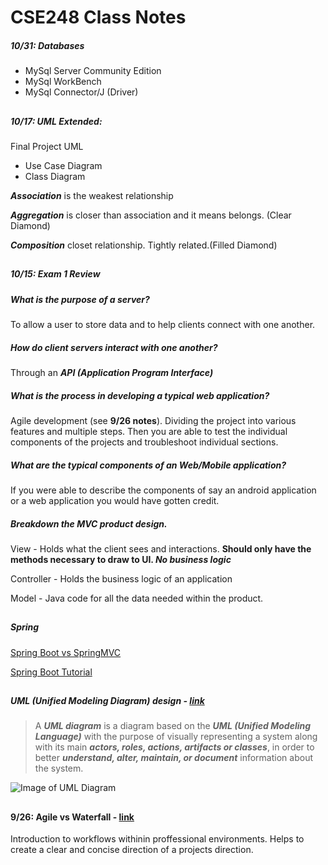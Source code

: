 # CSE248 Class Notes


##### 10/31: Databases
- MySql Server Community Edition
- MySql WorkBench
- MySql Connector/J (Driver)

## 

##### 10/17: UML Extended:

Final Project UML
- Use Case Diagram
- Class Diagram

___Association___ is the weakest relationship

___Aggregation___ is closer than association and it means belongs. (Clear Diamond)

___Composition___ closet relationship. Tightly related.(Filled Diamond)

##

  
  ##### 10/15: Exam 1 Review
  ##### What is the purpose of a server?
  To allow a user to store data and to help clients connect with one another. 
  
  ##### How do client servers interact with one another?
  	
  Through an __*API (Application Program Interface)*__
  
  ##### What is the process in developing a typical web application?
   
 Agile development (see __9/26 notes__). Dividing the project into various features and multiple steps. Then you are able to test the individual components of the projects and troubleshoot individual sections.
 
 ##### What are the typical components of an Web/Mobile application?
 
 If you were able to describe the components of say an android application or a web application you would have gotten credit.
 
 ##### Breakdown the MVC product design.
 
 View - Holds what the client sees and interactions. __Should only have the methods necessary to draw to UI. *No business logic*__
 
 Controller - Holds the business logic of an application
 
 Model - Java code for all the data needed within the product.
 
##

##### Spring

[Spring Boot vs SpringMVC](https://www.javadevjournal.com/spring-boot/spring-boot-vs-spring-mvc/)
 
[Spring Boot Tutorial](https://auth0.com/blog/developing-a-restful-client-with-retrofit-and-spring-boot/?utm_source=reddit&utm_medium=sc&utm_campaign=retrofit_spring)
 
## 
 
##### UML (Unified Modeling Diagram) design - [link](https://www.uml-diagrams.org/)
 
 > A __*UML diagram*__ is a diagram based on the __*UML (Unified Modeling Language)*__ with the purpose of visually representing a system along with its main __*actors, roles, actions, artifacts or classes*__, in order to better __*understand, alter, maintain, or document*__ information about the system.
 
 ![Image of UML Diagram](https://d3n817fwly711g.cloudfront.net/uploads/2012/02/UML-Diagram-types-1-1024x658.png)
 
 
##

  #### 9/26: Agile vs Waterfall - [link](http://www.agilenutshell.com/) 
  Introduction to workflows withinin proffessional environments. Helps to create a clear and concise direction of a projects direction.
  
 ##
